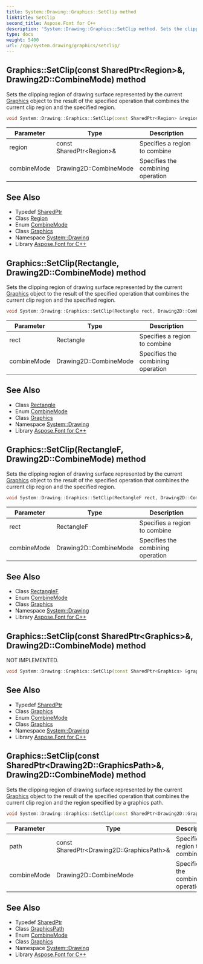 ```yaml
---
title: System::Drawing::Graphics::SetClip method
linktitle: SetClip
second_title: Aspose.Font for C++
description: 'System::Drawing::Graphics::SetClip method. Sets the clipping region of drawing surface represented by the current Graphics object to the result of the specified operation that combines the current clip region and the specified region in C++.'
type: docs
weight: 5400
url: /cpp/system.drawing/graphics/setclip/
---
```

## Graphics::SetClip(const SharedPtr\<Region\>\&, Drawing2D::CombineMode) method


Sets the clipping region of drawing surface represented by the current [Graphics](../) object to the result of the specified operation that combines the current clip region and the specified region.

```cpp
void System::Drawing::Graphics::SetClip(const SharedPtr<Region> &region, Drawing2D::CombineMode combineMode=Drawing2D::CombineMode::Replace)
```


| Parameter | Type | Description |
| --- | --- | --- |
| region | const SharedPtr\<Region\>\& | Specifies a region to combine |
| combineMode | Drawing2D::CombineMode | Specifies the combining operation |

## See Also

* Typedef [SharedPtr](../../../system/sharedptr/)
* Class [Region](../../region/)
* Enum [CombineMode](../../../system.drawing.drawing2d/combinemode/)
* Class [Graphics](../)
* Namespace [System::Drawing](../../)
* Library [Aspose.Font for C++](../../../)
## Graphics::SetClip(Rectangle, Drawing2D::CombineMode) method


Sets the clipping region of drawing surface represented by the current [Graphics](../) object to the result of the specified operation that combines the current clip region and the specified region.

```cpp
void System::Drawing::Graphics::SetClip(Rectangle rect, Drawing2D::CombineMode combineMode=Drawing2D::CombineMode::Replace)
```


| Parameter | Type | Description |
| --- | --- | --- |
| rect | Rectangle | Specifies a region to combine |
| combineMode | Drawing2D::CombineMode | Specifies the combining operation |

## See Also

* Class [Rectangle](../../rectangle/)
* Enum [CombineMode](../../../system.drawing.drawing2d/combinemode/)
* Class [Graphics](../)
* Namespace [System::Drawing](../../)
* Library [Aspose.Font for C++](../../../)
## Graphics::SetClip(RectangleF, Drawing2D::CombineMode) method


Sets the clipping region of drawing surface represented by the current [Graphics](../) object to the result of the specified operation that combines the current clip region and the specified region.

```cpp
void System::Drawing::Graphics::SetClip(RectangleF rect, Drawing2D::CombineMode combineMode=Drawing2D::CombineMode::Replace)
```


| Parameter | Type | Description |
| --- | --- | --- |
| rect | RectangleF | Specifies a region to combine |
| combineMode | Drawing2D::CombineMode | Specifies the combining operation |

## See Also

* Class [RectangleF](../../rectanglef/)
* Enum [CombineMode](../../../system.drawing.drawing2d/combinemode/)
* Class [Graphics](../)
* Namespace [System::Drawing](../../)
* Library [Aspose.Font for C++](../../../)
## Graphics::SetClip(const SharedPtr\<Graphics\>\&, Drawing2D::CombineMode) method


NOT IMPLEMENTED.

```cpp
void System::Drawing::Graphics::SetClip(const SharedPtr<Graphics> &graphics, Drawing2D::CombineMode combineMode=Drawing2D::CombineMode::Replace)
```


## See Also

* Typedef [SharedPtr](../../../system/sharedptr/)
* Class [Graphics](../)
* Enum [CombineMode](../../../system.drawing.drawing2d/combinemode/)
* Class [Graphics](../)
* Namespace [System::Drawing](../../)
* Library [Aspose.Font for C++](../../../)
## Graphics::SetClip(const SharedPtr\<Drawing2D::GraphicsPath\>\&, Drawing2D::CombineMode) method


Sets the clipping region of drawing surface represented by the current [Graphics](../) object to the result of the specified operation that combines the current clip region and the region specified by a graphics path.

```cpp
void System::Drawing::Graphics::SetClip(const SharedPtr<Drawing2D::GraphicsPath> &path, Drawing2D::CombineMode combineMode=Drawing2D::CombineMode::Replace)
```


| Parameter | Type | Description |
| --- | --- | --- |
| path | const SharedPtr\<Drawing2D::GraphicsPath\>\& | Specifies a region to combine |
| combineMode | Drawing2D::CombineMode | Specifies the combining operation |

## See Also

* Typedef [SharedPtr](../../../system/sharedptr/)
* Class [GraphicsPath](../../../system.drawing.drawing2d/graphicspath/)
* Enum [CombineMode](../../../system.drawing.drawing2d/combinemode/)
* Class [Graphics](../)
* Namespace [System::Drawing](../../)
* Library [Aspose.Font for C++](../../../)
